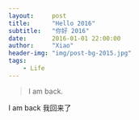 ```yaml
---
layout:     post
title:      "Hello 2016"
subtitle:   "你好 2016"
date:       2016-01-01 22:00:00
author:     "Xiao"
header-img: "img/post-bg-2015.jpg"
tags:
    - Life
---
```


>I am back.

I am back 我回来了
